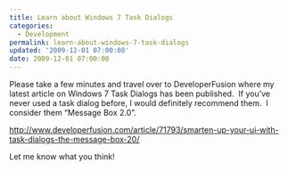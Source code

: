 ```yaml
---
title: Learn about Windows 7 Task Dialogs
categories:
  - Development
permalink: learn-about-windows-7-task-dialogs
updated: '2009-12-01 07:00:00'
date: 2009-12-01 07:00:00
---
```


<p>Please take a few minutes and travel over to DeveloperFusion where my latest article on Windows 7 Task Dialogs has been published.&#160; If you’ve never used a task dialog before, I would definitely recommend them.&#160; I consider them “Message Box 2.0”.</p>  <p><a title="http://www.developerfusion.com/article/71793/smarten-up-your-ui-with-task-dialogs-the-message-box-20/" href="http://www.developerfusion.com/article/71793/smarten-up-your-ui-with-task-dialogs-the-message-box-20/">http://www.developerfusion.com/article/71793/smarten-up-your-ui-with-task-dialogs-the-message-box-20/</a></p>  <p>Let me know what you think!</p>